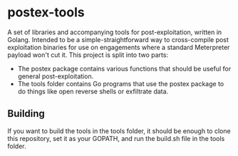 # postex-tools

A set of libraries and accompanying tools for post-exploitation, written in Golang. Intended to be a simple-straightforward way to cross-compile post exploitation binaries for use on engagements where a standard Meterpreter payload won't cut it. This project is split into two parts:

- The postex package contains various functions that should be useful for general post-exploitation.
- The tools folder contains Go programs that use the postex package to do things like open reverse shells or exfiltrate data.

## Building

If you want to build the tools in the tools folder, it should be enough to clone this repository, set it as your GOPATH, and run the build.sh file in the tools folder.
